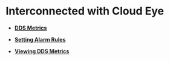 # Interconnected with Cloud Eye<a name="dds_03_0025"></a>

-   **[DDS Metrics](dds-metrics.md)**  

-   **[Setting Alarm Rules](setting-alarm-rules.md)**  

-   **[Viewing DDS Metrics](viewing-dds-metrics.md)**  


